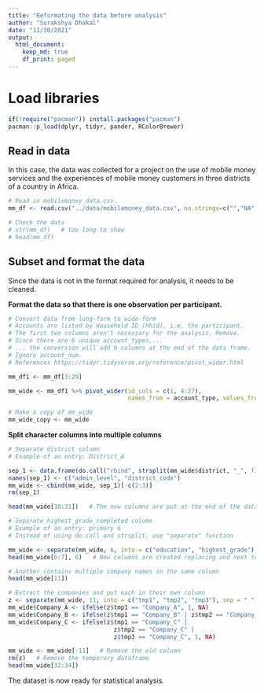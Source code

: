 ```yaml
---
title: "Reformating the data before analysis"
author: "Surakshya Dhakal"
date: "11/30/2021"
output: 
  html_document:
    keep_md: true
    df_print: paged
---
```



# Load libraries

```r
if(!require("pacman")) install.packages("pacman")
pacman::p_load(dplyr, tidyr, pander, RColorBrewer)
```


## Read in data
In this case, the data was collected for a project on the use of mobile money services and the experiences of mobile money customers in three districts of a country in Africa.

```r
# Read in mobilemoney_data.csv. 
mm_df <- read.csv("../data/mobilemoney_data.csv", na.strings=c("","NA"))

# Check the data
# str(mm_df)   # too long to show
# head(mm_df)
```


## Subset and format the data 
Since the data is not in the format required for analysis, it needs to be cleaned.

**Format the data so that there is one observation per participant.**

```r
# Convert data from long-form to wide-form
# Accounts are listed by Household ID (hhid), i.e, the participant.
# The first two columns aren't necessary for the analysis. Remove.
# Since there are 6 unique account_types,...
# ... the conversion will add 6 columns at the end of the data frame.
# Ignore account_num. 
# References https://tidyr.tidyverse.org/reference/pivot_wider.html

mm_df1 <- mm_df[3:29]   

mm_wide <- mm_df1 %>% pivot_wider(id_cols = c(1, 4:27), 
                                  names_from = account_type, values_from = account_type)
```



```r
# Make a copy of mm_wide
mm_wide_copy <- mm_wide
```


**Split character columns into multiple columns**

```r
# Separate district column
# Example of an entry: District_A

sep_1 <- data.frame(do.call("rbind", strsplit(mm_wide$district, "_", fixed = TRUE)))
names(sep_1) <- c("admin_level", "district_code")
mm_wide <- cbind(mm_wide, sep_1)[-c(2:3)]
rm(sep_1)

head(mm_wide[30:31])   # The new columns are put at the end of the dataframe
```

<div data-pagedtable="false">
  <script data-pagedtable-source type="application/json">
{"columns":[{"label":[""],"name":["_rn_"],"type":[""],"align":["left"]},{"label":["admin_level"],"name":[1],"type":["chr"],"align":["left"]},{"label":["district_code"],"name":[2],"type":["chr"],"align":["left"]}],"data":[{"1":"District","2":"A","_rn_":"1"},{"1":"District","2":"B","_rn_":"2"},{"1":"District","2":"A","_rn_":"3"},{"1":"District","2":"A","_rn_":"4"},{"1":"District","2":"C","_rn_":"5"},{"1":"District","2":"B","_rn_":"6"}],"options":{"columns":{"min":{},"max":[10]},"rows":{"min":[10],"max":[10]},"pages":{}}}
  </script>
</div>



```r
# Separate highest_grade_completed column
# Example of an entry: primary 6
# Instead of using do.call and strsplit, use "separate" function

mm_wide <- separate(mm_wide, 6, into = c("education", "highest_grade"), sep = " ")
head(mm_wide[6:7], 6)   # New columns are created replacing and next to the old
```

<div data-pagedtable="false">
  <script data-pagedtable-source type="application/json">
{"columns":[{"label":[""],"name":["_rn_"],"type":[""],"align":["left"]},{"label":["education"],"name":[1],"type":["chr"],"align":["left"]},{"label":["highest_grade"],"name":[2],"type":["chr"],"align":["left"]}],"data":[{"1":"primary","2":"6","_rn_":"1"},{"1":"primary","2":"3","_rn_":"2"},{"1":"secondary","2":"6","_rn_":"3"},{"1":"primary","2":"6","_rn_":"4"},{"1":"primary","2":"6","_rn_":"5"},{"1":"primary","2":"3","_rn_":"6"}],"options":{"columns":{"min":{},"max":[10]},"rows":{"min":[10],"max":[10]},"pages":{}}}
  </script>
</div>



```r
# Another contains multiple company names in the same column
head(mm_wide[11])
```

<div data-pagedtable="false">
  <script data-pagedtable-source type="application/json">
{"columns":[{"label":[""],"name":["_rn_"],"type":[""],"align":["left"]},{"label":["mm_account_telco"],"name":[1],"type":["chr"],"align":["left"]}],"data":[{"1":"Company_A Company_B","_rn_":"1"},{"1":"NA","_rn_":"2"},{"1":"Company_A","_rn_":"3"},{"1":"Company_A","_rn_":"4"},{"1":"Company_B","_rn_":"5"},{"1":"NA","_rn_":"6"}],"options":{"columns":{"min":{},"max":[10]},"rows":{"min":[10],"max":[10]},"pages":{}}}
  </script>
</div>



```r
# Extract the companies and put each in their own column
z <- separate(mm_wide, 11, into = c("tmp1", "tmp2", "tmp3"), sep = " ")
mm_wide$Company_A <- ifelse(z$tmp1 == "Company_A", 1, NA)
mm_wide$Company_B <- ifelse(z$tmp1 == "Company_B" | z$tmp2 == "Company_B", 1, NA)
mm_wide$Company_C <- ifelse(z$tmp1 == "Company_C" | 
                              z$tmp2 == "Company_C" | 
                              z$tmp3 == "Company_C", 1, NA)

mm_wide <- mm_wide[-11]   # Remove the old column
rm(z)   # Remove the temporary dataframe
head(mm_wide[32:34])
```

<div data-pagedtable="false">
  <script data-pagedtable-source type="application/json">
{"columns":[{"label":[""],"name":["_rn_"],"type":[""],"align":["left"]},{"label":["Company_A"],"name":[1],"type":["dbl"],"align":["right"]},{"label":["Company_B"],"name":[2],"type":["dbl"],"align":["right"]},{"label":["Company_C"],"name":[3],"type":["dbl"],"align":["right"]}],"data":[{"1":"1","2":"1","3":"NA","_rn_":"1"},{"1":"NA","2":"NA","3":"NA","_rn_":"2"},{"1":"1","2":"NA","3":"NA","_rn_":"3"},{"1":"1","2":"NA","3":"NA","_rn_":"4"},{"1":"NA","2":"1","3":"NA","_rn_":"5"},{"1":"NA","2":"NA","3":"NA","_rn_":"6"}],"options":{"columns":{"min":{},"max":[10]},"rows":{"min":[10],"max":[10]},"pages":{}}}
  </script>
</div>

The dataset is now ready for statistical analysis.
